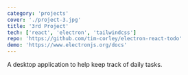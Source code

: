 ```yaml
---
category: 'projects'
cover: './project-3.jpg'
title: '3rd Project'
tech: ['react', 'electron', 'tailwindcss']
repo: 'https://github.com/tim-corley/electron-react-todo'
demo: 'https://www.electronjs.org/docs'
---
```


A desktop application to help keep track of daily tasks.
